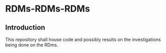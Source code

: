 # RDMs-RDMs-RDMs

## Introduction

This repository shall house code and possibly results on the investigations being done on the RDms.
